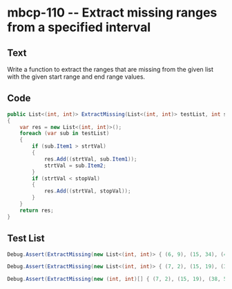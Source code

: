 # mbcp-110 -- Extract missing ranges from a specified interval

## Text

Write a function to extract the ranges that are missing from the given list with the given start range and end range values.

## Code

```csharp
public List<(int, int)> ExtractMissing(List<(int, int)> testList, int strtVal, int stopVal) 
{
    var res = new List<(int, int)>();
    foreach (var sub in testList) 
    {
        if (sub.Item1 > strtVal) 
        {
            res.Add((strtVal, sub.Item1));
            strtVal = sub.Item2;
        }
        if (strtVal < stopVal) 
        {
            res.Add((strtVal, stopVal));
        }
    }
    return res;
}
```

## Test List

```csharp
Debug.Assert(ExtractMissing(new List<(int, int)> { (6, 9), (15, 34), (48, 70) }, 2, 100).SequenceEqual(new List<(int, int)> { (2, 6), (9, 100), (9, 15), (34, 100), (34, 48), (70, 100) }));
```

```csharp
Debug.Assert(ExtractMissing(new List<(int, int)> { (7, 2), (15, 19), (38, 50) }, 5, 60).SequenceEqual(new List<(int, int)> { (5, 7), (2, 60), (2, 15), (19, 60), (19, 38), (50, 60) }));
```

```csharp
Debug.Assert(ExtractMissing(new (int, int)[] { (7, 2), (15, 19), (38, 50) }, 1, 52).SequenceEqual(new (int, int)[] { (1, 7), (2, 52), (2, 15), (19, 52), (19, 38), (50, 52) }));
```
